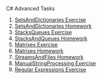 <p>C# Advanced Tasks</p>
<ol>
<li><a href="https://github.com/IliyanPopov/SoftwareUniversity/tree/master/C%23OOP/C%23OOP-Advanced/1.LabSetsAndDictionaries">SetsAndDictionaries Exercise</a></li>
<li><a href="https://github.com/IliyanPopov/SoftwareUniversity/tree/master/C%23OOP/C%23OOP-Advanced/2.SetsAndDictionariesExercises">SetsAndDictionaries Homework</a></li>
<li><a href="https://github.com/IliyanPopov/SoftwareUniversity/tree/master/C%23OOP/C%23OOP-Advanced/3.StacksQueues">StacksQueues Exercise</a></li>
<li><a href="https://github.com/IliyanPopov/SoftwareUniversity/tree/master/C%23OOP/C%23OOP-Advanced/4.StacksAndQueuesExercise">StacksAndQueues Homework</a></li>
<li><a href="https://github.com/IliyanPopov/SoftwareUniversity/tree/master/C%23OOP/C%23OOP-Advanced/5.MatrixesLab">Matrixes Exercise</a></li>
<li><a href="https://github.com/IliyanPopov/SoftwareUniversity/tree/master/C%23OOP/C%23OOP-Advanced/6.MatrixesExercises">Matrixes Homework</a></li>
<li><a href="https://github.com/IliyanPopov/SoftwareUniversity/tree/master/C%23OOP/C%23OOP-Advanced/7.StreamsAndFilesExercise">StreamsAndFiles Homework</a></li>
<li><a href="https://github.com/IliyanPopov/SoftwareUniversity/tree/master/C%23OOP/C%23OOP-Advanced/8.%20ManualStringProcessingLab">ManualStringProcessing Exercise</a></li>
<li><a href="https://github.com/IliyanPopov/SoftwareUniversity/tree/master/C%23OOP/C%23OOP-Advanced/9.RegularExpressionsLab">Regular Expressions Exercise</a></li>
</ol>

